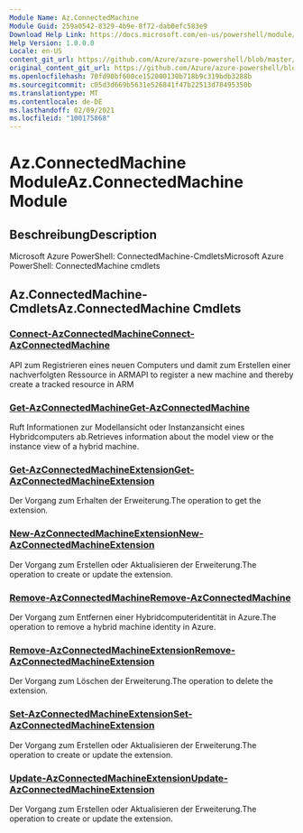 ```yaml
---
Module Name: Az.ConnectedMachine
Module Guid: 259a0542-8329-4b9e-8f72-dab0efc583e9
Download Help Link: https://docs.microsoft.com/en-us/powershell/module/az.connectedmachine
Help Version: 1.0.0.0
Locale: en-US
content_git_url: https://github.com/Azure/azure-powershell/blob/master/src/ConnectedMachine/help/Az.ConnectedMachine.md
original_content_git_url: https://github.com/Azure/azure-powershell/blob/master/src/ConnectedMachine/help/Az.ConnectedMachine.md
ms.openlocfilehash: 70fd90bf600ce152000130b718b9c319bdb3288b
ms.sourcegitcommit: c05d3d669b5631e526841f47b22513d78495350b
ms.translationtype: MT
ms.contentlocale: de-DE
ms.lasthandoff: 02/09/2021
ms.locfileid: "100175868"
---
```

# <span data-ttu-id="74874-101">Az.ConnectedMachine Module</span><span class="sxs-lookup"><span data-stu-id="74874-101">Az.ConnectedMachine Module</span></span>
## <span data-ttu-id="74874-102">Beschreibung</span><span class="sxs-lookup"><span data-stu-id="74874-102">Description</span></span>
<span data-ttu-id="74874-103">Microsoft Azure PowerShell: ConnectedMachine-Cmdlets</span><span class="sxs-lookup"><span data-stu-id="74874-103">Microsoft Azure PowerShell: ConnectedMachine cmdlets</span></span>

## <span data-ttu-id="74874-104">Az.ConnectedMachine-Cmdlets</span><span class="sxs-lookup"><span data-stu-id="74874-104">Az.ConnectedMachine Cmdlets</span></span>
### [<span data-ttu-id="74874-105">Connect-AzConnectedMachine</span><span class="sxs-lookup"><span data-stu-id="74874-105">Connect-AzConnectedMachine</span></span>](Connect-AzConnectedMachine.md)
<span data-ttu-id="74874-106">API zum Registrieren eines neuen Computers und damit zum Erstellen einer nachverfolgten Ressource in ARM</span><span class="sxs-lookup"><span data-stu-id="74874-106">API to register a new machine and thereby create a tracked resource in ARM</span></span>

### [<span data-ttu-id="74874-107">Get-AzConnectedMachine</span><span class="sxs-lookup"><span data-stu-id="74874-107">Get-AzConnectedMachine</span></span>](Get-AzConnectedMachine.md)
<span data-ttu-id="74874-108">Ruft Informationen zur Modellansicht oder Instanzansicht eines Hybridcomputers ab.</span><span class="sxs-lookup"><span data-stu-id="74874-108">Retrieves information about the model view or the instance view of a hybrid machine.</span></span>

### [<span data-ttu-id="74874-109">Get-AzConnectedMachineExtension</span><span class="sxs-lookup"><span data-stu-id="74874-109">Get-AzConnectedMachineExtension</span></span>](Get-AzConnectedMachineExtension.md)
<span data-ttu-id="74874-110">Der Vorgang zum Erhalten der Erweiterung.</span><span class="sxs-lookup"><span data-stu-id="74874-110">The operation to get the extension.</span></span>

### [<span data-ttu-id="74874-111">New-AzConnectedMachineExtension</span><span class="sxs-lookup"><span data-stu-id="74874-111">New-AzConnectedMachineExtension</span></span>](New-AzConnectedMachineExtension.md)
<span data-ttu-id="74874-112">Der Vorgang zum Erstellen oder Aktualisieren der Erweiterung.</span><span class="sxs-lookup"><span data-stu-id="74874-112">The operation to create or update the extension.</span></span>

### [<span data-ttu-id="74874-113">Remove-AzConnectedMachine</span><span class="sxs-lookup"><span data-stu-id="74874-113">Remove-AzConnectedMachine</span></span>](Remove-AzConnectedMachine.md)
<span data-ttu-id="74874-114">Der Vorgang zum Entfernen einer Hybridcomputeridentität in Azure.</span><span class="sxs-lookup"><span data-stu-id="74874-114">The operation to remove a hybrid machine identity in Azure.</span></span>

### [<span data-ttu-id="74874-115">Remove-AzConnectedMachineExtension</span><span class="sxs-lookup"><span data-stu-id="74874-115">Remove-AzConnectedMachineExtension</span></span>](Remove-AzConnectedMachineExtension.md)
<span data-ttu-id="74874-116">Der Vorgang zum Löschen der Erweiterung.</span><span class="sxs-lookup"><span data-stu-id="74874-116">The operation to delete the extension.</span></span>

### [<span data-ttu-id="74874-117">Set-AzConnectedMachineExtension</span><span class="sxs-lookup"><span data-stu-id="74874-117">Set-AzConnectedMachineExtension</span></span>](Set-AzConnectedMachineExtension.md)
<span data-ttu-id="74874-118">Der Vorgang zum Erstellen oder Aktualisieren der Erweiterung.</span><span class="sxs-lookup"><span data-stu-id="74874-118">The operation to create or update the extension.</span></span>

### [<span data-ttu-id="74874-119">Update-AzConnectedMachineExtension</span><span class="sxs-lookup"><span data-stu-id="74874-119">Update-AzConnectedMachineExtension</span></span>](Update-AzConnectedMachineExtension.md)
<span data-ttu-id="74874-120">Der Vorgang zum Erstellen oder Aktualisieren der Erweiterung.</span><span class="sxs-lookup"><span data-stu-id="74874-120">The operation to create or update the extension.</span></span>

